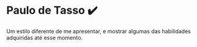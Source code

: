 # Paulo de Tasso ✔️
 Um estilo diferente de me apresentar, e mostrar algumas das habilidades adquiridas até esse momento.
